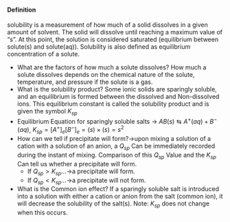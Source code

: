 #### Definition
solubility is a measurement of how much of a solid dissolves in a given amount of solvent. The solid will dissolve until reaching a maximum value of “s”. At this point, the solution is considered saturated (equilibrium between solute(s) and solute(aq)). Solubility is also defined as equilibrium concentration of a solute.

-   What are the factors of how much a solute dissolves? How much a solute dissolves depends on the chemical nature of the solute, temperature, and pressure if the solute is a gas.
-   What is the solubility product? Some ionic solids are sparingly soluble, and an equilibrium is formed between the dissolved and Non-dissolved ions. This equilibrium constant is called the solubility product and is given the symbol $K_{sp}$
- Equilibrium Equation for sparingly soluble salts → $AB(s) \leftrightarrows A^+(aq)+B^-(aq)$, $K_{sp} = [A^+]_e[B^-]_e = (s)\times(s) = s^2$
-   How can we tell if precipitate will form?→upon mixing a solution of a cation with a solution of an anion, a $Q_{sp}$ Can be immediately recorded during the instant of mixing. Comparison of this $Q_{sp}$ Value and the $K_{sp}$ Can tell us whether a precipitate will form.
    -   If $Q_{sp}>K_{sp}$…→a precipitate will form.
    -   If $Q_{sp}<K_{sp}$…→a precipitate will not form.
- What is the Common ion effect? If a sparingly soluble salt is introduced into a solution with either a cation or anion from the salt (common ion), it will decrease the solubility of the salt(s). Note: $K_{sp}$ does not change when this occurs.